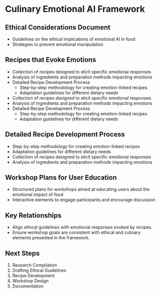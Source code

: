 

# Culinary Emotional AI Framework

## Ethical Considerations Document
- Guidelines on the ethical implications of emotional AI in food
- Strategies to prevent emotional manipulation

## Recipes that Evoke Emotions
- Collection of recipes designed to elicit specific emotional responses
- Analysis of ingredients and preparation methods impacting emotions
- Detailed Recipe Development Process
  - Step-by-step methodology for creating emotion-linked recipes
  - Adaptation guidelines for different dietary needs
- Collection of recipes designed to elicit specific emotional responses
- Analysis of ingredients and preparation methods impacting emotions
- Detailed Recipe Development Process
  - Step-by-step methodology for creating emotion-linked recipes
  - Adaptation guidelines for different dietary needs
## Detailed Recipe Development Process
- Step-by-step methodology for creating emotion-linked recipes
- Adaptation guidelines for different dietary needs
- Collection of recipes designed to elicit specific emotional responses
- Analysis of ingredients and preparation methods impacting emotions

## Workshop Plans for User Education
- Structured plans for workshops aimed at educating users about the emotional impact of food
- Interactive elements to engage participants and encourage discussion

## Key Relationships
- Align ethical guidelines with emotional responses evoked by recipes.
- Ensure workshop goals are consistent with ethical and culinary elements presented in the framework.

## Next Steps
1. Research Compilation
2. Drafting Ethical Guidelines
3. Recipe Development
4. Workshop Design
5. Documentation